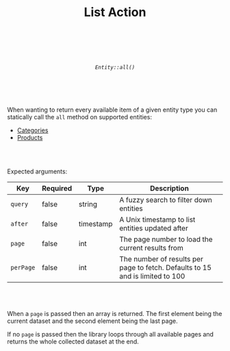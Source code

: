 <h1 align="center">
  <br />
  <br />
  List Action
  <br />
  <br />
  <br />
</h1>

<h6 align="center">
  <br />
  <code>Entity::all()</code>
  <br />
  <br />
  <br />
  <br />
</h6>

When wanting to return every available item of a given entity
type you can statically call the `all` method on supported entities:

* [Categories](../entities/categories.md)
* [Products](../entities/products.md)

<br />
<br />

Expected arguments:

| Key       | Required | Type      | Description                                                                   |
|-----------|----------|-----------|-------------------------------------------------------------------------------|
| `query`   | false    | string    | A fuzzy search to filter down entities                                        |
| `after`   | false    | timestamp | A Unix timestamp to list entities updated after                               |
| `page`    | false    | int       | The page number to load the current results from                              |
| `perPage` | false    | int       | The number of results per page to fetch. Defaults to 15 and is limited to 100 |

<br />
<br />

When a `page` is passed then an array is returned. The first element being the current
dataset and the second element being the last page.

If no `page` is passed then the library loops through all available pages and returns
the whole collected dataset at the end.

